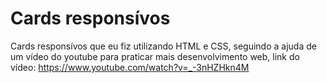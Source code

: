# Cards responsívos

Cards responsívos que eu fiz utilizando HTML e CSS, seguindo a ajuda de um vídeo do youtube para praticar mais desenvolvimento web, link do vídeo: https://www.youtube.com/watch?v=_-3nHZHkn4M
